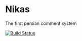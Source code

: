 # Nikas

The first persian comment system

[![Build Status](https://travis-ci.com/Nikas-Project/Server.svg?branch=dev)](https://travis-ci.com/Nikas-Project/Server)
